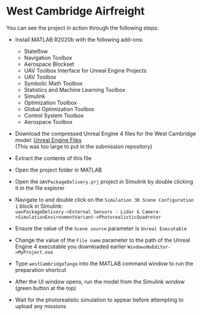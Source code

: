 # West Cambridge Airfreight
You can see the project in action through the following steps:
- Install MATLAB R2020b with the following add-ons:
    - Stateflow
    - Navigation Toolbox
    - Aerospace Blockset
    - UAV Toolbox Interface for Unreal Engine Projects
    - UAV Toolbox
    - Symbolic Math Toolbox
    - Statistics and Machine Learning Toolbox
    - Simulink
    - Optimization Toolbox
    - Global Optimization Toolbox
    - Control System Toolbox
    - Aerospace Toolbox

- Download the compressed Unreal Engine 4 files for the West Cambridge model: [Unreal Engine Files](https://drive.google.com/file/d/1Ber-ijlNWq_2KG_vf-q5FondLhobsCU2/view?usp=sharing)  
  (This was too large to put in the submission repository)
- Extract the contents of this file

- Open the project folder in MATLAB
- Open the `UAVPackageDelivery.prj` project in Simulink by double clicking it in the file explorer
- Navigate to and double click on the `Simulation 3D Scene Configuration 1` block in Simulink:  
  `uavPackageDelivery->External Sensors - Lidar & Camera->SimulationEnvironmentVariant->PhotorealisticQuadrotor`
- Ensure the value of the `Scene source` parameter is `Unreal Executable`
- Change the value of the `File name` parameter to the path of the Unreal Engine 4 executable you downloaded earlier
  `WindowsNoEditor->MyProject.exe`
- Type `westCambridgeTango` into the MATLAB command window to run the preparation shortcut
- After the UI window opens, run the model from the Simulink window (green button at the top)
- Wait for the photorealistic simulation to appear before attempting to upload any missions